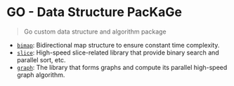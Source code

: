 # GO - Data Structure PacKaGe

> Go custom data structure and algorithm package

- [`bimap`](./bimap/): Bidirectional map structure to ensure constant time complexity.
- [`slice`](./slice/): High-speed slice-related library that provide binary search and parallel sort, etc.
- [`graph`](./graph/): The library that forms graphs and compute its parallel high-speed graph algorithm.
